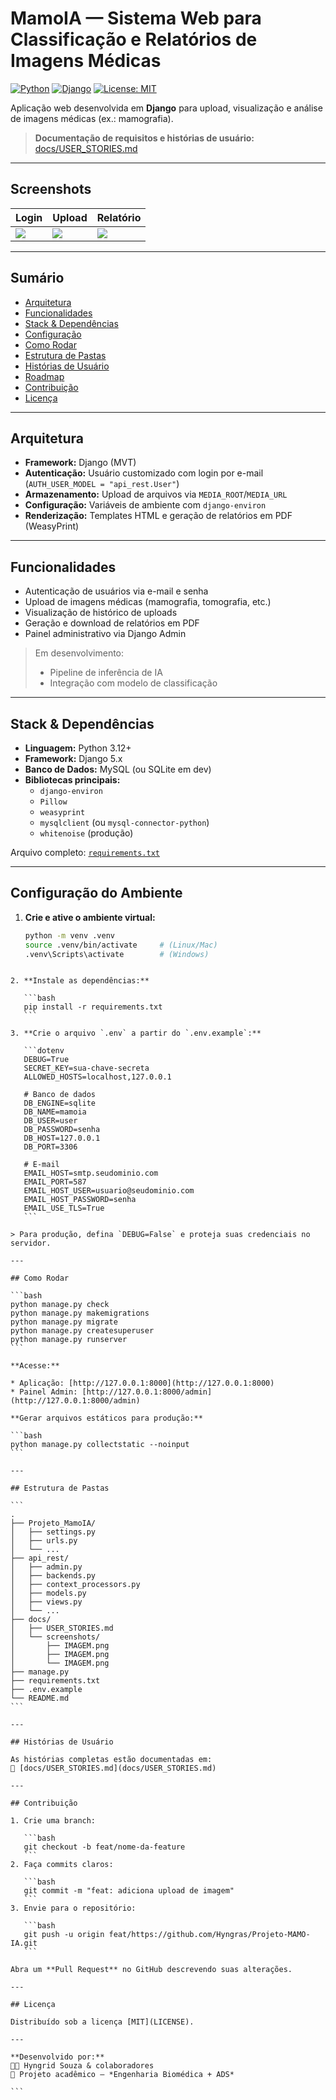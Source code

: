 # MamoIA — Sistema Web para Classificação e Relatórios de Imagens Médicas

[![Python](https://img.shields.io/badge/Python-3.12+-blue.svg)]()
[![Django](https://img.shields.io/badge/Django-5.x-green.svg)]()
[![License: MIT](https://img.shields.io/badge/License-MIT-yellow.svg)]()

Aplicação web desenvolvida em **Django** para upload, visualização e análise de imagens médicas (ex.: mamografia).  

> **Documentação de requisitos e histórias de usuário:** [docs/USER_STORIES.md](docs/USER_STORIES.md)

---

## Screenshots

| Login | Upload | Relatório |
|-------|---------|-----------|
| ![](docs/screenshots/1.png) | ![](docs/screenshots/2.png) | ![](docs/screenshots/3.png) | ![](docs/screenshots/4.png) |


---

## Sumário
- [Arquitetura](#arquitetura)
- [Funcionalidades](#funcionalidades)
- [Stack & Dependências](#stack--dependências)
- [Configuração](#configuração)
- [Como Rodar](#como-rodar)
- [Estrutura de Pastas](#estrutura-de-pastas)
- [Histórias de Usuário](#histórias-de-usuário)
- [Roadmap](#roadmap)
- [Contribuição](#contribuição)
- [Licença](#licença)

---

## Arquitetura
- **Framework:** Django (MVT)
- **Autenticação:** Usuário customizado com login por e-mail (`AUTH_USER_MODEL = "api_rest.User"`)
- **Armazenamento:** Upload de arquivos via `MEDIA_ROOT`/`MEDIA_URL`
- **Configuração:** Variáveis de ambiente com `django-environ`
- **Renderização:** Templates HTML e geração de relatórios em PDF (WeasyPrint)

---

## Funcionalidades
- Autenticação de usuários via e-mail e senha  
- Upload de imagens médicas (mamografia, tomografia, etc.)  
- Visualização de histórico de uploads  
- Geração e download de relatórios em PDF  
- Painel administrativo via Django Admin  

> Em desenvolvimento:
> - Pipeline de inferência de IA
> - Integração com modelo de classificação

---

## Stack & Dependências
- **Linguagem:** Python 3.12+
- **Framework:** Django 5.x
- **Banco de Dados:** MySQL (ou SQLite em dev)
- **Bibliotecas principais:**
  - `django-environ`
  - `Pillow`
  - `weasyprint`
  - `mysqlclient` (ou `mysql-connector-python`)
  - `whitenoise` (produção)

Arquivo completo: [`requirements.txt`](./requirements.txt)

---

## Configuração do Ambiente

1. **Crie e ative o ambiente virtual:**
   ```bash
   python -m venv .venv
   source .venv/bin/activate     # (Linux/Mac)
   .venv\Scripts\activate        # (Windows)
````

2. **Instale as dependências:**

   ```bash
   pip install -r requirements.txt
   ```

3. **Crie o arquivo `.env` a partir do `.env.example`:**

   ```dotenv
   DEBUG=True
   SECRET_KEY=sua-chave-secreta
   ALLOWED_HOSTS=localhost,127.0.0.1

   # Banco de dados
   DB_ENGINE=sqlite
   DB_NAME=mamoia
   DB_USER=user
   DB_PASSWORD=senha
   DB_HOST=127.0.0.1
   DB_PORT=3306

   # E-mail
   EMAIL_HOST=smtp.seudominio.com
   EMAIL_PORT=587
   EMAIL_HOST_USER=usuario@seudominio.com
   EMAIL_HOST_PASSWORD=senha
   EMAIL_USE_TLS=True
   ```

> Para produção, defina `DEBUG=False` e proteja suas credenciais no servidor.

---

## Como Rodar

```bash
python manage.py check
python manage.py makemigrations
python manage.py migrate
python manage.py createsuperuser
python manage.py runserver
```

**Acesse:**

* Aplicação: [http://127.0.0.1:8000](http://127.0.0.1:8000)
* Painel Admin: [http://127.0.0.1:8000/admin](http://127.0.0.1:8000/admin)

**Gerar arquivos estáticos para produção:**

```bash
python manage.py collectstatic --noinput
```

---

## Estrutura de Pastas

```
.
├── Projeto_MamoIA/
│   ├── settings.py
│   ├── urls.py
│   └── ...
├── api_rest/
│   ├── admin.py
│   ├── backends.py
│   ├── context_processors.py
│   ├── models.py
│   ├── views.py
│   └── ...
├── docs/
│   ├── USER_STORIES.md
│   └── screenshots/
│       ├── IMAGEM.png
│       ├── IMAGEM.png
│       └── IMAGEM.png
├── manage.py
├── requirements.txt
├── .env.example
└── README.md
```

---

## Histórias de Usuário

As histórias completas estão documentadas em:
📄 [docs/USER_STORIES.md](docs/USER_STORIES.md)

---

## Contribuição

1. Crie uma branch:

   ```bash
   git checkout -b feat/nome-da-feature
   ```
2. Faça commits claros:

   ```bash
   git commit -m "feat: adiciona upload de imagem"
   ```
3. Envie para o repositório:

   ```bash
   git push -u origin feat/https://github.com/Hyngras/Projeto-MAMO-IA.git
   ```

Abra um **Pull Request** no GitHub descrevendo suas alterações.

---

## Licença

Distribuído sob a licença [MIT](LICENSE).

---

**Desenvolvido por:**
👩‍💻 Hyngrid Souza & colaboradores
📘 Projeto acadêmico — *Engenharia Biomédica + ADS*

```
